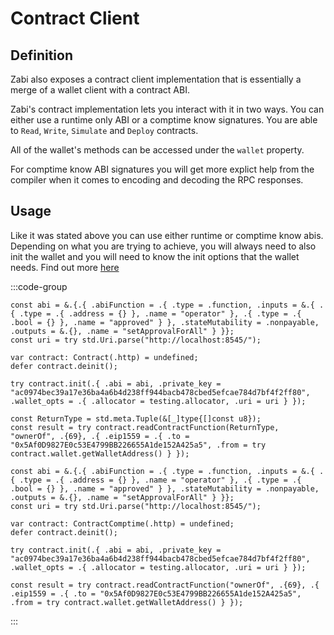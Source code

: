 # Contract Client

## Definition

Zabi also exposes a contract client implementation that is essentially a merge of a wallet client with a contract ABI.

Zabi's contract implementation lets you interact with it in two ways. You can either use a runtime only ABI or a comptime know signatures.
You are able to `Read`, `Write`, `Simulate` and `Deploy` contracts.

All of the wallet's methods can be accessed under the `wallet` property.

For comptime know ABI signatures you will get more explict help from the compiler when it comes to encoding and decoding the RPC responses.

## Usage

Like it was stated above you can use either runtime or comptime know abis. Depending on what you are trying to achieve, you will always need to also init the wallet and you will need to know the init options that the wallet needs. Find out more [here](/api/client/wallet/client)

:::code-group

```zig [runtime.zig]
const abi = &.{.{ .abiFunction = .{ .type = .function, .inputs = &.{ .{ .type = .{ .address = {} }, .name = "operator" }, .{ .type = .{ .bool = {} }, .name = "approved" } }, .stateMutability = .nonpayable, .outputs = &.{}, .name = "setApprovalForAll" } }};
const uri = try std.Uri.parse("http://localhost:8545/");

var contract: Contract(.http) = undefined;
defer contract.deinit();

try contract.init(.{ .abi = abi, .private_key = "ac0974bec39a17e36ba4a6b4d238ff944bacb478cbed5efcae784d7bf4f2ff80", .wallet_opts = .{ .allocator = testing.allocator, .uri = uri } });

const ReturnType = std.meta.Tuple(&[_]type{[]const u8});
const result = try contract.readContractFunction(ReturnType, "ownerOf", .{69}, .{ .eip1559 = .{ .to = "0x5Af0D9827E0c53E4799BB226655A1de152A425a5", .from = try contract.wallet.getWalletAddress() } });
```

```zig [comptime.zig]
const abi = &.{.{ .abiFunction = .{ .type = .function, .inputs = &.{ .{ .type = .{ .address = {} }, .name = "operator" }, .{ .type = .{ .bool = {} }, .name = "approved" } }, .stateMutability = .nonpayable, .outputs = &.{}, .name = "setApprovalForAll" } }};
const uri = try std.Uri.parse("http://localhost:8545/");

var contract: ContractComptime(.http) = undefined;
defer contract.deinit();

try contract.init(.{ .abi = abi, .private_key = "ac0974bec39a17e36ba4a6b4d238ff944bacb478cbed5efcae784d7bf4f2ff80", .wallet_opts = .{ .allocator = testing.allocator, .uri = uri } });

const result = try contract.readContractFunction("ownerOf", .{69}, .{ .eip1559 = .{ .to = "0x5Af0D9827E0c53E4799BB226655A1de152A425a5", .from = try contract.wallet.getWalletAddress() } });
```

:::
